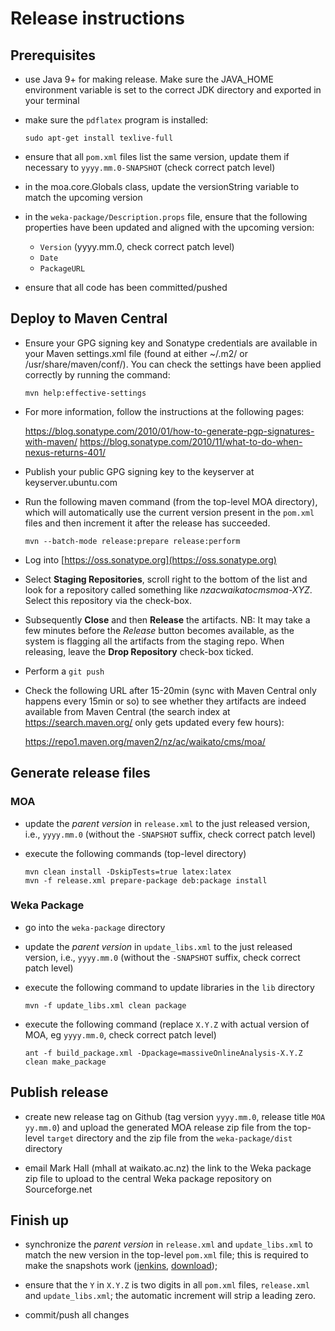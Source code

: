 # Release instructions

## Prerequisites

* use Java 9+ for making release. Make sure the JAVA_HOME environment
  variable is set to the correct JDK directory and exported in your
  terminal
  
* make sure the `pdflatex` program is installed:

    ```
    sudo apt-get install texlive-full
    ```

* ensure that all `pom.xml` files list the same version, update them if 
  necessary to `yyyy.mm.0-SNAPSHOT` (check correct patch level)

* in the moa.core.Globals class, update the versionString variable to
  match the upcoming version
  
* in the `weka-package/Description.props` file, ensure that the following
  properties have been updated and aligned with the upcoming version:
  
    * `Version` (yyyy.mm.0, check correct patch level)
    * `Date`
    * `PackageURL`

* ensure that all code has been committed/pushed


## Deploy to Maven Central

* Ensure your GPG signing key and Sonatype credentials are available in your
  Maven settings.xml file (found at either ~/.m2/ or /usr/share/maven/conf/).
  You can check the settings have been applied correctly by running the command:
  
   ```
   mvn help:effective-settings
   ```
   
* For more information, follow the instructions at the following pages:
  
  https://blog.sonatype.com/2010/01/how-to-generate-pgp-signatures-with-maven/
  https://blog.sonatype.com/2010/11/what-to-do-when-nexus-returns-401/
  
* Publish your public GPG signing key to the keyserver at keyserver.ubuntu.com

* Run the following maven command (from the top-level MOA directory), which
  will automatically use the current version present in the `pom.xml` files
  and then increment it after the release has succeeded.

    ```
    mvn --batch-mode release:prepare release:perform
    ```

* Log into [https://oss.sonatype.org](https://oss.sonatype.org)

* Select **Staging Repositories**, scroll right to the bottom of the list
  and look for a repository called something like *nzacwaikatocmsmoa-XYZ*.
  Select this repository via the check-box.

* Subsequently **Close** and then **Release** the artifacts. NB: It may take a
  few minutes before the *Release* button becomes available, as the system
  is flagging all the artifacts from the staging repo. When releasing, leave
  the **Drop Repository** check-box ticked.

* Perform a `git push`

* Check the following URL after 15-20min (sync with Maven Central only happens 
  every 15min or so) to see whether they artifacts are indeed available from 
  Maven Central (the search index at https://search.maven.org/ only gets updated
  every few hours):
  
  https://repo1.maven.org/maven2/nz/ac/waikato/cms/moa/


## Generate release files

### MOA

* update the *parent version* in `release.xml` to the just released version,
  i.e., `yyyy.mm.0` (without the `-SNAPSHOT` suffix, check correct patch level)

* execute the following commands (top-level directory)

    ```
    mvn clean install -DskipTests=true latex:latex
    mvn -f release.xml prepare-package deb:package install
    ```
    
### Weka Package    
    
* go into the `weka-package` directory 

* update the *parent version* in `update_libs.xml` to the just released version,
  i.e., `yyyy.mm.0` (without the `-SNAPSHOT` suffix, check correct patch level)

* execute the following command to update libraries in the `lib` directory

   ```
   mvn -f update_libs.xml clean package
   ```

* execute the following command (replace `X.Y.Z` with actual version of MOA, 
  eg `yyyy.mm.0`, check correct patch level)

    ```
    ant -f build_package.xml -Dpackage=massiveOnlineAnalysis-X.Y.Z clean make_package
    ```

## Publish release
    
* create new release tag on Github (tag version `yyyy.mm.0`, release title `MOA yy.mm.0`) 
  and upload the generated MOA release zip file from the top-level `target` directory 
  and the zip file from the `weka-package/dist` directory
  
* email Mark Hall (mhall at waikato.ac.nz) the link to the Weka package zip
  file to upload to the central Weka package repository on Sourceforge.net

## Finish up

* synchronize the *parent version* in `release.xml` and `update_libs.xml` to 
  match the new version in the top-level `pom.xml` file; this is required to 
  make the snapshots work ([jenkins](https://adams.cms.waikato.ac.nz/jenkins/job/MOA/), 
  [download](https://adams.cms.waikato.ac.nz/snapshots/moa/));
 
* ensure that the `Y` in `X.Y.Z` is two digits in all `pom.xml` files, `release.xml` 
  and `update_libs.xml`; the automatic increment will strip a leading zero.
  
* commit/push all changes
